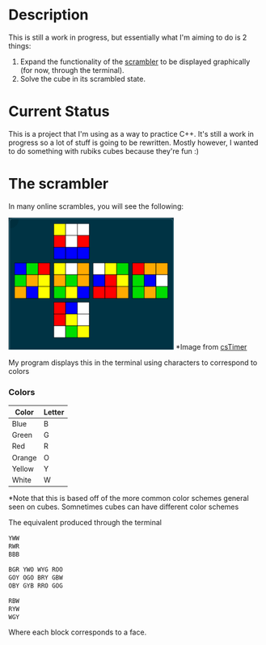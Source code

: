 # Description
This is still a work in progress, but essentially what I'm aiming to do is 2 things: 
1) Expand the functionality of the [scrambler](https://github.com/RudainaK/RubiksCubeScrambler) to be displayed graphically (for now, through the terminal).
2) Solve the cube in its scrambled state. 


# Current Status
This is a project that I'm using as a way to practice C++. It's still a work in progress so a lot of stuff is going to be rewritten. Mostly however, I wanted to do something with rubiks cubes because they're fun :)


# The scrambler
In many online scrambles, you will see the following:

![](media/csTimerExample.png) *Image from [csTimer](https://www.speedcubingtips.eu/cstimer/src/)

My program displays this in the terminal using characters to correspond to colors

### Colors
|Color |Letter |
|------|-------|
|Blue  |B      |
|Green |G      |
|Red   |R      |
|Orange|O      |
|Yellow|Y      |
|White |W      | *

*Note that this is based off of the more common color schemes general seen on cubes. Somnetimes cubes can have different color schemes

The equivalent produced through the terminal

    YWW
    RWR
    BBB
    
```
BGR YWO WYG ROO
GOY OGO BRY GBW
OBY GYB RRO GOG
 ```

    RBW 
    RYW
    WGY

Where each block corresponds to a face.

